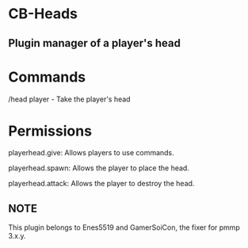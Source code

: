# CB-Heads
## Plugin manager of a player's head
# Commands
/head player - Take the player's head
# Permissions
playerhead.give: Allows players to use commands.

playerhead.spawn: Allows the player to place the head.

playerhead.attack: Allows the player to destroy the head.

## NOTE
This plugin belongs to Enes5519 and GamerSoiCon, the fixer for pmmp 3.x.y.

